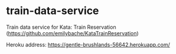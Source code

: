 # train-data-service
Train data service for Kata: Train Reservation (https://github.com/emilybache/KataTrainReservation)

Heroku address: https://gentle-brushlands-56642.herokuapp.com/ 
